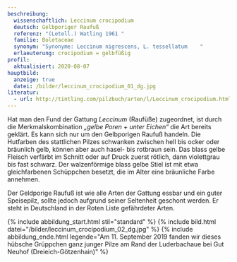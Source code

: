 ```yaml
---
beschreibung:
  wissenschaftlich: Leccinum crocipodium
  deutsch: Gelbporiger Raufuß
  referenz: "(Letell.) Watling 1961 "
  familie: Boletaceae
  synonym: "Synonyme: Leccinum nigrescens, L. tessellatum    "
  erlaeuterung: crocipodium = gelbfüßig
profil:
  aktualisiert: 2020-08-07
hauptbild:
  anzeige: true
  datei: /bilder/leccinum_crocipodium_01_dg.jpg
literatur:
  - url: http://tintling.com/pilzbuch/arten/l/Leccinum_crocipodium.html
---
```

Hat man den Fund der Gattung *Leccinum* (Raufüße) zugeordnet, ist durch die Merkmalskombination *„gelbe Poren + unter Eichen“* die Art bereits geklärt. Es kann sich nur um den Gelbporigen Raufuß handeln. Die Hutfarben des stattlichen Pilzes schwanken zwischen hell bis ocker oder bräunlich gelb, können aber auch hasel- bis rotbraun sein. Das blass gelbe Fleisch verfärbt im Schnitt oder auf Druck zuerst rötlich, dann violettgrau bis fast schwarz. Der walzenförmige blass gelbe Stiel ist mit etwa gleichfarbenen Schüppchen besetzt, die im Alter eine bräunliche Farbe annehmen.

Der Geldporige Raufuß ist wie alle Arten der Gattung essbar und ein guter Speisepilz, sollte jedoch aufgrund seiner Seltenheit geschont werden. Er steht in Deutschland in der Roten Liste gefährdeter Arten.

{% include abbildung_start.html stil="standard" %}
{% include bild.html datei="/bilder/leccinum_crocipodium_02_dg.jpg" %}
{% include abbildung_ende.html legende="Am 11. September 2019 fanden wir dieses hübsche Grüppchen ganz junger Pilze am Rand der Luderbachaue bei Gut Neuhof (Dreieich-Götzenhain)" %}